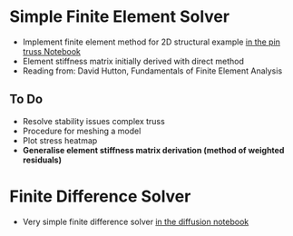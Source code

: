 # Simple Finite Element Solver

- Implement finite element method for 2D structural example [in the pin truss Notebook](fem_truss.ipynb)
- Element stiffness matrix initially derived with direct method
- Reading from: David Hutton, Fundamentals of Finite Element Analysis

## To Do

- Resolve stability issues complex truss
- Procedure for meshing a model
- Plot stress heatmap
- **Generalise element stiffness matrix derivation (method of weighted residuals)**


# Finite Difference Solver

- Very simple finite difference solver [in the diffusion notebook](fdm_diffusion.ipynb)

